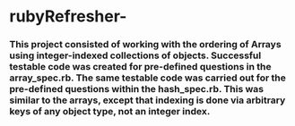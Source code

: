 # rubyRefresher-
### This project consisted of working with the ordering of Arrays using integer-indexed collections of objects. Successful testable code was created for pre-defined questions in the array_spec.rb. The same testable code was carried out for the pre-defined questions within the hash_spec.rb. This was similar to the arrays, except that indexing is done via arbitrary keys of any object type, not an integer index.

